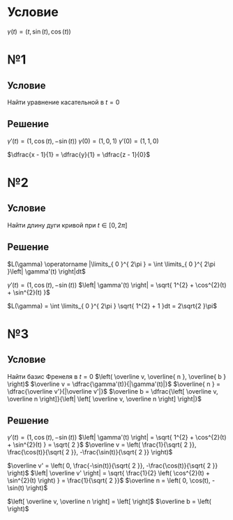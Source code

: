 # Условие
$\gamma (t) = \left( t, \sin(t), \cos(t) \right)$
# №1
## Условие
Найти уравнение касательной в $t = 0$
## Решение
$\gamma'(t) = \left( 1, \cos(t), -\sin(t) \right)$
$\gamma(0) = \left( 1, 0, 1 \right)$
$\gamma'(0) = \left( 1, 1, 0 \right)$

$\dfrac{x - 1}{1} = \dfrac{y}{1} = \dfrac{z - 1}{0}$

# №2
## Условие
Найти длину дуги кривой при $t \in \left[ 0, 2 \pi \right]$
## Решение
$L(\gamma) \operatorname |\limits_{ 0 }^{ 2\pi } = \int \limits_{ 0 }^{ 2\pi }\left| \gamma'(t) \right|dt$ 

$\gamma'(t) = \left( 1, \cos(t), -\sin(t) \right)$
$\left| \gamma'(t) \right| = \sqrt{ 1^{2} + \cos^{2}(t) + \sin^{2}(t) }$

$L(\gamma) = \int \limits_{ 0 }^{ 2\pi } \sqrt{ 1^{2} + 1 }dt = 2\sqrt{2 }\pi$

# №3
## Условие
Найти базис Френеля в $t = 0$
$\left( \overline v, \overline{ n }, \overline{ b } \right)$
$\overline v = \dfrac{\gamma'(t)}{|\gamma'(t)|}$
$\overline{ n } = \dfrac{\overline v'}{|\overline v'|}$
$\overline b = \dfrac{\left[ \overline v, \overline n \right]}{\left| \left[ \overline v, \overline n \right] \right|}$
## Решение
$\gamma'(t) = \left( 1, \cos(t), -\sin(t) \right)$
$\left| \gamma'(t) \right| = \sqrt{ 1^{2} + \cos^{2}(t) + \sin^{2}(t) } = \sqrt{ 2 }$
$\overline v = \left( \frac{1}{\sqrt{ 2 }}, \frac{\cos(t)}{\sqrt{ 2 }}, -\frac{\sin(t)}{\sqrt{ 2 }} \right)$

$\overline v' = \left( 0, \frac{-\sin(t)}{\sqrt{ 2 }}, -\frac{\cos(t)}{\sqrt{ 2 }} \right)$
$\left| \overline v' \right| = \sqrt{ \frac{1}{2} \left( \cos^{2}(t) + \sin^{2}(t) \right) } = \frac{1}{\sqrt{ 2 }}$
$\overline n = \left( 0, \cos(t), -\sin(t) \right)$


$\left[ \overline v, \overline n \right] = \left[  \right]$
$\overline b = \left(  \right)$

